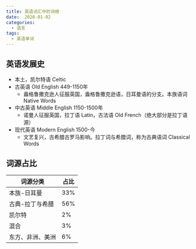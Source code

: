 ```yaml
---
title: 英语词汇中的词根
date:  2020-01-02
categories:
  - 语言
tags:
  - 英语单词
---
```


## 英语发展史

- 本土，凯尔特语 Celtic
- 古英语 Old English  449-1150年
  - 盎格鲁撒克逊人征服英国，盎格鲁撒克逊语，日耳曼语的分支。本族语词 Native Words
- 中古英语 Middle English  1150-1500年
  - 诺曼人征服英国，拉丁语 Latin，古法语 Old French（绝大部分是拉丁语源）
- 现代英语 Modern English 1500-今
  - 文艺复兴，古希腊古罗马影响。拉丁词与希腊词，称为古典语词 Classical Words



## 词源占比

| 词源分类         | 占比 |
| ---------------- | ---- |
| 本族-日耳曼      | 33%  |
| 古典-拉丁与希腊  | 56%  |
| 凯尔特           | 2%   |
| 混合             | 3%   |
| 东方、非洲、美洲 | 6%   |

